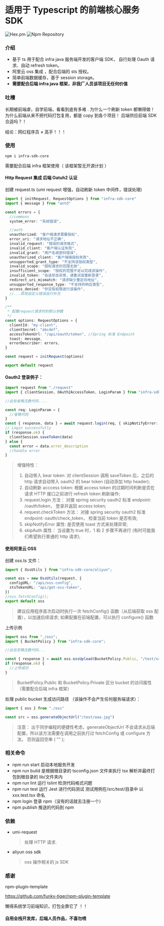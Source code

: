 # 适用于 Typescript 的前端核心服务 SDK

![Hex.pm](https://img.shields.io/hexpm/l/plug.svg)
![Npm Repository](https://raster.shields.io/npm/v/infra-sdk-core)

### 介绍

- 基于 ts 用于配合 infra java 服务端开发的客户端 SDK， 自行处理 Oauth 请求、自动 refresh token。
- 阿里云 oss 集成 ，配合后端的 sts 授权。
- 简单前端数据缓存，基于 session storage。
- **需要配合后端 infra java 框架，非我厂人员该项目无任何价值**

### 吐槽

长期被前端虐，自学前端，看看到底有多难 .
为什么一个刷新 token 都懒得做！
为什么前端从来不把代码打包复用，都是 copy 到各个项目！
后端供应前端 SDK 合适吗？！

结论：网红程序员 ≠ 高手！！！

### 使用

```
npm i infra-sdk-core
```

需要配合后端 infra 框架使用（ 该框架暂无开源计划 ）

#### Http Request 集成 后端 Oatuh2 认证

创建 request.ts (umi request 增强，自动刷新 token 中间件，错误处理)

```typescript
import { initRequest, RequestOptions } from "infra-sdk-core"
import { message } from "antd"

const errors = {
  //commons
  system_error: "系统错误",

  //auth
  unauthorized: "客户端请求需要授权",
  error_uri: "请求地址不正确",
  invalid_request: "错误的请求格式",
  invalid_client: "客户端认证失败",
  invalid_grant: "用户名或密码错误",
  unauthorized_client: "客户端端授权失败",
  unsupported_grant_type: "不支持该授权类型",
  invalid_scope: "授权请求的范围无效",
  insufficient_scope: "授权的范围不足以完成该操作",
  invalid_token: "会话状态异常，请重试或重新登录",
  redirect_uri_mismatch: "请求缺少重定向地址",
  unsupported_response_type: "不支持的响应类型",
  access_denied: "你没有权限进行该操作",
  //...其他自定义错误自行补充
}

/**
 * 配置request请求时的默认参数
 */
const options: RequestOptions = {
  clientId: "my-client",
  clientSecret: "abcdef",
  accessTokenUrl: "/api/oauth/token", //Spring 标准 Endpoint
  toast: message,
  errorDescriber: errors,
}

const request = initRequest(options)

export default request
```

#### Oauth2 登录例子：

```typescript
import request from "./request"
import { clientSession, OAuth2AccessToken, LoginParam } from "infra-sdk-core"

//此处省略无数代码....

const req: LoginParam = {
  //省略代码
}
const { response, data } = await request.login(req, { skipNotifyError: true })
// Login successfully
if (response.ok) {
  clientSession.saveToken(data)
} else {
  const error = data.error_description
  //handle error
}
```

> 增强特性：
>
> 1. 自动带入 bear token: 对 clientSession 调用 saveToken 后，之后的 http 请求自动带入 oauth2 的 bear token (自动添加 http header);
> 2. 自动刷新 acccess token: 根据 access token 的过期时间判断是否在请求 HTTP 接口之前进行 refresh token 刷新操作;
> 3. request.login 方法： 对接 spring security oauth2 标准 endpoint: /oauth/token， 登录并返回 access token;
> 4. request.checkToken 方法： 对接 spring security oauth2 标准 endpoint: oauth/check_token， 检查当前 token 是否有效;
> 5. skipNotifyError 属性: 是否使用 toast 方式来处理异常;
> 6. skipAuth 属性： 当设置为 true 时，1 和 2 步骤不再进行 (有时可能我们希望执行普通的 http 请求);

#### 使用阿里云 OSS

创建 oss.ts 文件：

```typescript
import { OssUtils } from "infra-sdk-core/aliyun";

const oss = new OssUtils(request, {
  configURL: "/api/oss-config",
  stsTokenURL: "api/get-oss-token",
})
//oss.fetchConfig();
export default oss
```

> 建议应用程序首次启动时执行一次 fetchConfig() 函数（从后端获取 oss 配置），以加速后续请求;
> 如果配置在前端配置，可以执行 configure() 函数

上传示例

```typescript
import oss from "./oss";
import { BucketPolicy } from "infra-sdk-core";

//此处忽略无数代码...

const { response } = await oss.ossUpload(BucketPolicy.Public, "/test/xxxx.jpg", file, onUploading)
if (response.ok) {
  //上传成功
}
```

> BucketPolicy.Public 和 BucketPolicy.Private 区分 bucket 的访问属性（需要配合后端 infra 框架）

处理 public bucket 生成访问路径 （该操作不会产生任何服务端请求）：

```typescript
import { oss } from "./oss"

const src = oss.generateObjectUrl("/test/aaa.jpg")
```

> 注意： 出于同步编程的便捷性考虑，generateObjectUrl 不会请求从后端配置，所以该方法需要在调用之前执行过 fetchConfig 或 configure 方法， 否则返回空串 ( "" );

### 相关命令

- npm run start 启动本地服务开发
- npm run build 是根据根目录的 tsconfig.json 文件来执行 tsx 解析并最终打包到根目录的 lib/文件夹内
- npm run lint 运行 tslint 检测代码格式问题
- npm run test 运行 Jest 进行代码测试 测试用例在/src/test/目录中 以 xxx.test.tsx 命名
- npm login 登录 npm（没有的话就去注册一个）
- npm publish 推送的代码到 npm

### 依赖

- umi-request
  > 处理 HTTP 请求.
- aliyun oss sdk
  > oss 操作相关的 js SDK

### 感谢

npm-plugin-template

https://github.com/funky-tiger/npm-plugin-template

懒得系统学习前端知识，打包全靠它了 ！！

#### 自用全栈开发库，后端人员作品，不喜勿喷
